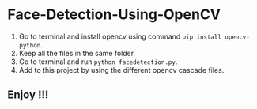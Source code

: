 # Face-Detection-Using-OpenCV

1) Go to terminal and install opencv using command `pip install opencv-python`.
2) Keep all the files in the same folder.
3) Go to terminal and run `python facedetection.py`.
4) Add to this project by using the different opencv cascade files.

## Enjoy !!!

